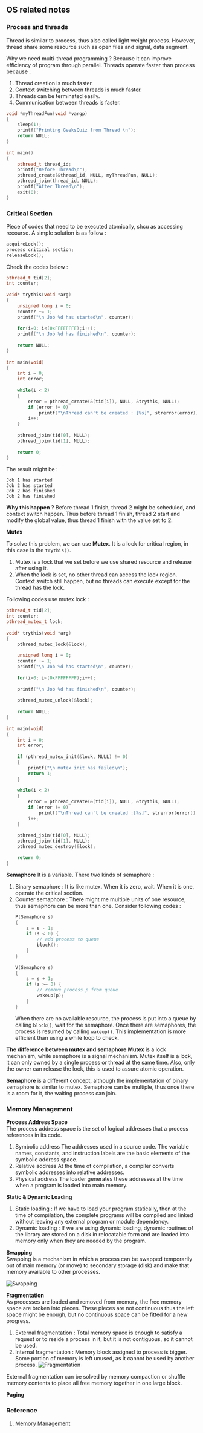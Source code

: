 ## OS related notes
### Process and threads
Thread is similar to process, thus also called light weight process. However, thread share some resource such as open files and signal, data segment.

Why we need multi-thread programming ? Because it can improve efficiency of program through parallel. Threads operate faster than process because : 
1. Thread creation is much faster.
2. Context switching between threads is much faster.
3. Threads can be terminated easily.
4. Communication between threads is faster.

```cpp
void *myThreadFun(void *vargp) 
{ 
    sleep(1); 
    printf("Printing GeeksQuiz from Thread \n"); 
    return NULL; 
} 
   
int main() 
{ 
    pthread_t thread_id; 
    printf("Before Thread\n"); 
    pthread_create(&thread_id, NULL, myThreadFun, NULL); 
    pthread_join(thread_id, NULL); 
    printf("After Thread\n"); 
    exit(0); 
}
```
 
### Critical Section
Piece of codes that need to be executed atomically, shcu as accessing recourse. A simple solution is as follow : 
```cpp
acquireLock();
process critical section;
releaseLock();
```

Check the codes below : 
```cpp
pthread_t tid[2]; 
int counter; 
  
void* trythis(void *arg) 
{ 
    unsigned long i = 0; 
    counter += 1; 
    printf("\n Job %d has started\n", counter); 
  
    for(i=0; i<(0xFFFFFFFF);i++); 
    printf("\n Job %d has finished\n", counter); 
  
    return NULL; 
} 
  
int main(void) 
{ 
    int i = 0; 
    int error; 
  
    while(i < 2) 
    { 
        error = pthread_create(&(tid[i]), NULL, &trythis, NULL); 
        if (error != 0) 
            printf("\nThread can't be created : [%s]", strerror(error)); 
        i++; 
    } 
  
    pthread_join(tid[0], NULL); 
    pthread_join(tid[1], NULL); 
  
    return 0; 
} 
```

The result might be : 
```command
Job 1 has started
Job 2 has started
Job 2 has finished
Job 2 has finished
```

**Why this happen ?**
Before thread 1 finish, thread 2 might be scheduled, and context switch happen. Thus before thread 1 finish, thread 2 start and modify the global value, thus thread 1 finish with the value set to 2.

**Mutex**

To solve this problem, we can use **Mutex**. It is a lock for critical region, in this case is the `trythis()`.
1. Mutex is a lock that we set before we use shared resource and release after using it.
2. When the lock is set, no other thread can access the lock region. Context switch still happen, but no threads can execute except for the thread has the lock.

Following codes use mutex lock : 
```cpp
pthread_t tid[2]; 
int counter; 
pthread_mutex_t lock; 
  
void* trythis(void *arg) 
{ 
    pthread_mutex_lock(&lock); 
  
    unsigned long i = 0; 
    counter += 1; 
    printf("\n Job %d has started\n", counter); 
  
    for(i=0; i<(0xFFFFFFFF);i++); 
  
    printf("\n Job %d has finished\n", counter); 
  
    pthread_mutex_unlock(&lock); 
  
    return NULL; 
} 
  
int main(void) 
{ 
    int i = 0; 
    int error; 
  
    if (pthread_mutex_init(&lock, NULL) != 0) 
    { 
        printf("\n mutex init has failed\n"); 
        return 1; 
    } 
  
    while(i < 2) 
    { 
        error = pthread_create(&(tid[i]), NULL, &trythis, NULL); 
        if (error != 0) 
            printf("\nThread can't be created :[%s]", strerror(error)); 
        i++; 
    } 
  
    pthread_join(tid[0], NULL); 
    pthread_join(tid[1], NULL); 
    pthread_mutex_destroy(&lock); 

    return 0;
}
```

**Semaphore**
It is a variable. There two kinds of semaphore : 
1. Binary semaphore : 
    It is like mutex. When it is zero, wait. When it is one, operate the critical section.
2. Counter semaphore : 
    There might me multiple units of one resource, thus semaphore can be more than one. Consider following codes : 
    ```cpp
    P(Semaphore s) 
    { 
        s = s - 1; 
        if (s < 0) { 
            // add process to queue 
            block(); 
        } 
    } 
  
    V(Semaphore s) 
    { 
        s = s + 1; 
        if (s >= 0) { 
            // remove process p from queue 
            wakeup(p); 
        } 
    } 
    ```
    When there are no available resource, the process is put into a queue by calling `block()`, wait for the semaphore. Once there are semaphores, the process is resumed by calling `wakeup()`.
    This implementation is more efficient than using a while loop to check.

**The difference between mutex and semaphore**
**Mutex** is a lock mechanism, while semaphore is a signal mechanism. Mutex itself is a lock, it can only owned by a single process or thread at the same time. Also, only the owner can release the lock, this is used to assure atomic operation.

**Semaphore** is a different concept, although the implementation of binary semaphore is similar to mutex. Semaphore can be multiple, thus once there is a room for it, the waiting process can join. 

### Memory Management
**Process Address Space** <br />
The process address space is the set of logical addresses that a process references in its code.
1. Symbolic address
    The addresses used in a source code. The variable names, constants, and instruction labels are the basic elements of the symbolic address space.
2. Relative address
    At the time of compilation, a compiler converts symbolic addresses into relative addresses.
3. Physical address
    The loader generates these addresses at the time when a program is loaded into main memory.

**Static & Dynamic Loading** <br />
1. Static loading : 
    If we have to load your program statically, then at the time of compilation, the complete programs will be compiled and linked without leaving any external program or module dependency.
2. Dynamic loading : 
    If we are using dynamic loading, dynamic routines of the library are stored on a disk in relocatable form and are loaded into memory only when they are needed by the program.

**Swapping** <br />
Swapping is a mechanism in which a process can be swapped temporarily out of main memory (or move) to secondary storage (disk) and make that memory available to other processes.
<br />

![Swapping](./process_swapping.jpg)

**Fragmentation** <br />
As precesses are loaded and removed from memory, the free memory space are broken into pieces. These pieces are not continuous thus the left space might be enough, but no continuous space can be fitted for a new progress.
1. External fragmentation : 
    Total memory space is enough to satisfy a request or to reside a process in it, but it is not contiguous, so it cannot be used.
2. Internal fragmentation : 
    Memory block assigned to process is bigger. Some portion of memory is left unused, as it cannot be used by another process.
![Fragmentation](./memory_fragmentation.jpg)

External fragmentation can be solved by memory compaction or shuffle memory contents to place all free memory together in one large block.
<br />

**Paging** <br />



### Reference
1. [Memory Management](https://www.tutorialspoint.com/operating_system/os_memory_management.htm)

